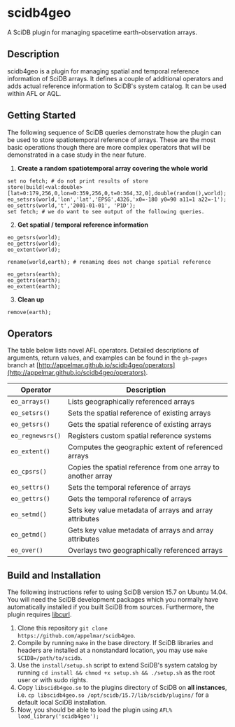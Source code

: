 # scidb4geo
A SciDB plugin for managing spacetime earth-observation arrays.

## Description
scidb4geo is a plugin for managing spatial and temporal reference information of SciDB arrays. It defines a couple of additional operators and adds actual reference information to SciDB's system catalog. It can be used within AFL or AQL. 



## Getting Started

The following sequence of SciDB queries demonstrate how the plugin can be used to store spatiotemporal reference of arrays. These are the most basic operations though there are more complex 
operators that will be demonstrated in a case study in the near future.

1. **Create a random spatiotemporal array covering the whole world**

  ```
  set no fetch; # do not print results of store
  store(build(<val:double>[lat=0:179,256,0,lon=0:359,256,0,t=0:364,32,0],double(random(),world); 
  eo_setsrs(world,'lon','lat','EPSG',4326,'x0=-180 y0=90 a11=1 a22=-1');
  eo_settrs(world,'t','2001-01-01', 'P1D');
  set fetch; # we do want to see output of the following queries.
  ```
  
2. **Get spatial / temporal reference information**
  ```
  eo_getsrs(world); 
  eo_gettrs(world);
  eo_extent(world);
  
  rename(world,earth); # renaming does not change spatial reference
  
  eo_getsrs(earth); 
  eo_gettrs(earth);
  eo_extent(earth);
  ```
  
3. **Clean up**
  ```
  remove(earth);
  ```





## Operators
The table below lists novel AFL operators. Detailed descriptions of arguments, return values, and examples can be found in the `gh-pages` branch at [http://appelmar.github.io/scidb4geo/operators](http://appelmar.github.io/scidb4geo/operators).

| **Operator** | **Description** |
| -----------  | --------------------------------------------------------  |
| `eo_arrays()`    | Lists geographically referenced arrays |
| `eo_setsrs()`    | Sets the spatial reference of existing arrays |
| `eo_getsrs()`    | Gets the spatial reference of existing arrays |
| `eo_regnewsrs()` | Registers custom spatial reference systems  |
| `eo_extent()`    | Computes the geographic extent of referenced arrays |
| `eo_cpsrs()`     | Copies the spatial reference from one array to another array|
| `eo_settrs()`    | Sets the temporal reference of arrays |
| `eo_gettrs()`    | Gets the temporal reference of arrays |
| `eo_setmd()`     | Sets key value metadata of arrays and array attributes |
| `eo_getmd()`     | Gets key value metadata of arrays and array attributes |
| `eo_over()`      | Overlays two geographically referenced arrays  |



## Build and Installation
The following instructions refer to using SciDB version 15.7 on Ubuntu 14.04. You will need the SciDB development packages which you normally have automatically installed if you built SciDB from sources.
Furthermore, the plugin requires [libcurl](http://curl.haxx.se/).

1. Clone this repository `git clone https://github.com/appelmar/scidb4geo`.
2. Compile by running `make` in the base directory. If SciDB libraries and headers are installed at a nonstandard location, you may use `make SCIDB=/path/to/scidb`.
3. Use the `install/setup.sh` script to extend SciDB's system catalog by running `cd install && chmod +x setup.sh && ./setup.sh` as the root user or with sudo rights.
4. Copy `libscidb4geo.so` to the plugins directory of SciDB on **all instances**, i.e. `cp libscidb4geo.so /opt/scidb/15.7/lib/scidb/plugins/` for a default local SciDB installation.
5. Now, you should be able to load the plugin using `AFL% load_library('scidb4geo');`


